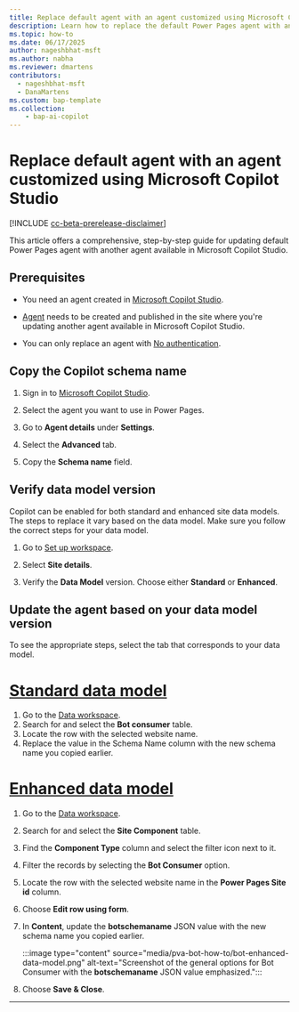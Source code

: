 ```yaml
---
title: Replace default agent with an agent customized using Microsoft Copilot Studio
description: Learn how to replace the default Power Pages agent with another agent available in Microsoft Copilot Studio.
ms.topic: how-to
ms.date: 06/17/2025
author: nageshbhat-msft
ms.author: nabha
ms.reviewer: dmartens
contributors:
  - nageshbhat-msft
  - DanaMartens
ms.custom: bap-template
ms.collection: 
    - bap-ai-copilot
---
```


# Replace default agent with an agent customized using Microsoft Copilot Studio

[!INCLUDE [cc-beta-prerelease-disclaimer](../includes/cc-beta-prerelease-disclaimer.md)]

This article offers a comprehensive, step-by-step guide for updating default Power Pages agent with another agent available in Microsoft Copilot Studio.

## Prerequisites

- You need an agent created in [Microsoft Copilot Studio](/microsoft-copilot-studio/nlu-gpt-quickstart#create-a-boosted-bot).

- [Agent](faqs-site-agent.md#add-an-agent) needs to be created and published in the site where you're updating another agent available in Microsoft Copilot Studio.

- You can only replace an agent with [No authentication](/microsoft-copilot-studio/configuration-end-user-authentication#no-authentication).

## Copy the Copilot schema name

1. Sign in to [Microsoft Copilot Studio](https://web.powerva.microsoft.com/).

1. Select the agent you want to use in Power Pages.

1. Go to **Agent details** under **Settings**.

1. Select the **Advanced** tab.

1. Copy the **Schema name** field.

## Verify data model version

Copilot can be enabled for both standard and enhanced site data models. The steps to replace it vary based on the data model. Make sure you follow the correct steps for your data model.

1. Go to [Set up workspace](../configure/setup-workspace.md).

1. Select **Site details**.

1. Verify the **Data Model** version. Choose either **Standard** or **Enhanced**.

## Update the agent based on your data model version

To see the appropriate steps, select the tab that corresponds to your data model.

# [Standard data model](#tab/standard)

1. Go to the [Data workspace](use-data-workspace.md).
1. Search for and select the **Bot consumer** table.
1. Locate the row with the selected website name.
1. Replace the value in the Schema Name column with the new schema name you copied earlier.

# [Enhanced data model](#tab/enhanced)

1. Go to the [Data workspace](use-data-workspace.md).
1. Search for and select the **Site Component** table.
1. Find the **Component Type** column and select the filter icon next to it.
1. Filter the records by selecting the **Bot Consumer** option.
1. Locate the row with the selected website name in the **Power Pages Site id** column.
1. Choose **Edit row using form**.
1. In **Content**, update the **botschemaname** JSON value with the new schema name you copied earlier.

    :::image type="content" source="media/pva-bot-how-to/bot-enhanced-data-model.png" alt-text="Screenshot of the general options for Bot Consumer with the **botschemaname** JSON value emphasized.":::

1. Choose **Save & Close**.

---
